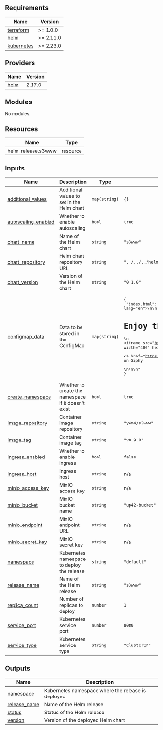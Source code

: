 ## Requirements

| Name | Version |
|------|---------|
| <a name="requirement_terraform"></a> [terraform](#requirement\_terraform) | >= 1.0.0 |
| <a name="requirement_helm"></a> [helm](#requirement\_helm) | >= 2.11.0 |
| <a name="requirement_kubernetes"></a> [kubernetes](#requirement\_kubernetes) | >= 2.23.0 |

## Providers

| Name | Version |
|------|---------|
| <a name="provider_helm"></a> [helm](#provider\_helm) | 2.17.0 |

## Modules

No modules.

## Resources

| Name | Type |
|------|------|
| [helm_release.s3www](https://registry.terraform.io/providers/hashicorp/helm/latest/docs/resources/release) | resource |

## Inputs

| Name | Description | Type | Default | Required |
|------|-------------|------|---------|:--------:|
| <a name="input_additional_values"></a> [additional\_values](#input\_additional\_values) | Additional values to set in the Helm chart | `map(string)` | `{}` | no |
| <a name="input_autoscaling_enabled"></a> [autoscaling\_enabled](#input\_autoscaling\_enabled) | Whether to enable autoscaling | `bool` | `true` | no |
| <a name="input_chart_name"></a> [chart\_name](#input\_chart\_name) | Name of the Helm chart | `string` | `"s3www"` | no |
| <a name="input_chart_repository"></a> [chart\_repository](#input\_chart\_repository) | Helm chart repository URL | `string` | `"../../../helm"` | no |
| <a name="input_chart_version"></a> [chart\_version](#input\_chart\_version) | Version of the Helm chart | `string` | `"0.1.0"` | no |
| <a name="input_configmap_data"></a> [configmap\_data](#input\_configmap\_data) | Data to be stored in the ConfigMap | `map(string)` | <pre>{<br/>  "index.html": "<!DOCTYPE html>\n<html lang=\"en\">\n<head>\n  <meta charset=\"UTF-8\">\n  <title>Embedded Giphy GIF</title>\n</head>\n<body>\n  <h1>Enjoy this GIF!</h1>\n  <iframe src=\"https://giphy.com/embed/VdiQKDAguhDSi37gn1\" width=\"480\" height=\"270\" frameBorder=\"0\" allowFullScreen></iframe>\n  <p><a href=\"https://giphy.com/gifs/VdiQKDAguhDSi37gn1\">View on Giphy</a></p>\n</body>\n</html>\n"<br/>}</pre> | no |
| <a name="input_create_namespace"></a> [create\_namespace](#input\_create\_namespace) | Whether to create the namespace if it doesn't exist | `bool` | `true` | no |
| <a name="input_image_repository"></a> [image\_repository](#input\_image\_repository) | Container image repository | `string` | `"y4m4/s3www"` | no |
| <a name="input_image_tag"></a> [image\_tag](#input\_image\_tag) | Container image tag | `string` | `"v0.9.0"` | no |
| <a name="input_ingress_enabled"></a> [ingress\_enabled](#input\_ingress\_enabled) | Whether to enable ingress | `bool` | `false` | no |
| <a name="input_ingress_host"></a> [ingress\_host](#input\_ingress\_host) | Ingress host | `string` | n/a | yes |
| <a name="input_minio_access_key"></a> [minio\_access\_key](#input\_minio\_access\_key) | MinIO access key | `string` | n/a | yes |
| <a name="input_minio_bucket"></a> [minio\_bucket](#input\_minio\_bucket) | MinIO bucket name | `string` | `"up42-bucket"` | no |
| <a name="input_minio_endpoint"></a> [minio\_endpoint](#input\_minio\_endpoint) | MinIO endpoint URL | `string` | n/a | yes |
| <a name="input_minio_secret_key"></a> [minio\_secret\_key](#input\_minio\_secret\_key) | MinIO secret key | `string` | n/a | yes |
| <a name="input_namespace"></a> [namespace](#input\_namespace) | Kubernetes namespace to deploy the release | `string` | `"default"` | no |
| <a name="input_release_name"></a> [release\_name](#input\_release\_name) | Name of the Helm release | `string` | `"s3www"` | no |
| <a name="input_replica_count"></a> [replica\_count](#input\_replica\_count) | Number of replicas to deploy | `number` | `1` | no |
| <a name="input_service_port"></a> [service\_port](#input\_service\_port) | Kubernetes service port | `number` | `8080` | no |
| <a name="input_service_type"></a> [service\_type](#input\_service\_type) | Kubernetes service type | `string` | `"ClusterIP"` | no |

## Outputs

| Name | Description |
|------|-------------|
| <a name="output_namespace"></a> [namespace](#output\_namespace) | Kubernetes namespace where the release is deployed |
| <a name="output_release_name"></a> [release\_name](#output\_release\_name) | Name of the Helm release |
| <a name="output_status"></a> [status](#output\_status) | Status of the Helm release |
| <a name="output_version"></a> [version](#output\_version) | Version of the deployed Helm chart |
